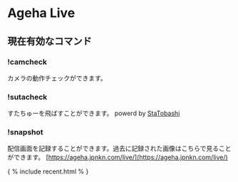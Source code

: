 # Ageha Live


## 現在有効なコマンド

### !camcheck
カメラの動作チェックができます。

### !sutacheck
すたちゅーを飛ばすことができます。
powerd by [StaTobashi](https://github.com/rgx6/StaTobashi/)

### !snapshot
配信画面を記録することができます。過去に記録された画像はこちらで見ることができます。
[https://ageha.jpnkn.com/live/](https://ageha.jpnkn.com/live/)

{ % include recent.html % }
